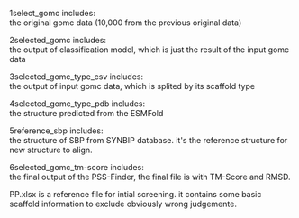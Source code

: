 1select_gomc includes:  
  the original gomc data (10,000 from the previous original data)  
  
2selected_gomc includes:  
  the output of classification model, which is just the result of the input gomc data  
  
3selected_gomc_type_csv includes:  
  the output of input gomc data, which is splited by its scaffold type  
  
4selected_gomc_type_pdb includes:  
  the structure predicted from the ESMFold  
  
5reference_sbp includes:  
  the structure of SBP from SYNBIP database. it's the reference structure for new structure to align.  
  
6selected_gomc_tm-score includes:  
 the final output of the PSS-Finder, the final file is with TM-Score and RMSD.  
  
PP.xlsx is a reference file for intial screening. it contains some basic scaffold information to exclude obviously wrong judgemente.

